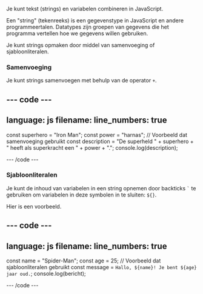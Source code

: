 Je kunt tekst (strings) en variabelen combineren in JavaScript.

Een "string" (tekenreeks) is een gegevenstype in JavaScript en andere programmeertalen. Datatypes zijn groepen van gegevens die het programma vertellen hoe we gegevens willen gebruiken.

Je kunt strings opmaken door middel van samenvoeging of sjabloonliteralen.

### Samenvoeging

Je kunt strings samenvoegen met behulp van de operator `+`.

## --- code ---

language: js
filename:
line_numbers: true
-------------------------------------------------------

const superhero = "Iron Man";
const power = "harnas";
// Voorbeeld dat samenvoeging gebruikt
const description = "De superheld " + superhero + " heeft als superkracht een " + power + ".";
console.log(description);

\--- /code ---

### Sjabloonliteralen

Je kunt de inhoud van variabelen in een string opnemen door backticks `` ` `` te gebruiken om variabelen in deze symbolen in te sluiten: `${}`.

Hier is een voorbeeld.

## --- code ---

language: js
filename:
line_numbers: true
-------------------------------------------------------

const name = "Spider-Man";
const age = 25;
// Voorbeeld dat sjabloonliteralen gebruikt
const message = `Hallo, ${name}! Je bent ${age} jaar oud.`;
console.log(bericht);

\--- /code ---